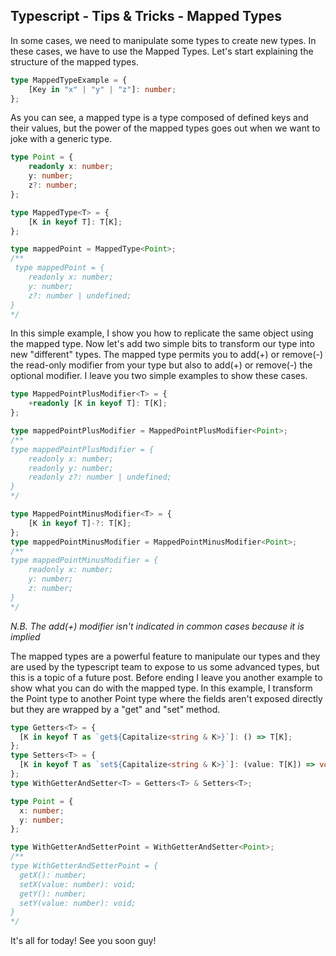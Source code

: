 ## Typescript - Tips & Tricks - Mapped Types

In some cases, we need to manipulate some types to create new types. In these cases, we have to use the Mapped Types.
Let's start explaining the structure of the mapped types.
```ts
type MappedTypeExample = {
    [Key in "x" | "y" | "z"]: number;
};
```
As you can see, a mapped type is a type composed of defined keys and their values, but the power of the mapped types goes out when we want to joke with a generic type.
```ts
type Point = {
    readonly x: number;
    y: number;
    z?: number;
};

type MappedType<T> = {
    [K in keyof T]: T[K];
};

type mappedPoint = MappedType<Point>;
/**
 type mappedPoint = {
    readonly x: number;
    y: number;
    z?: number | undefined;
}
*/
```
In this simple example, I show you how to replicate the same object using the mapped type.
Now let's add two simple bits to transform our type into new "different" types. The mapped type permits you to add(+) or remove(-) the read-only modifier from your type but also to add(+) or remove(-) the optional modifier.
I leave you two simple examples to show these cases.
```ts
type MappedPointPlusModifier<T> = {
    +readonly [K in keyof T]: T[K];
};

type mappedPointPlusModifier = MappedPointPlusModifier<Point>;
/**
type mappedPointPlusModifier = {
    readonly x: number;
    readonly y: number;
    readonly z?: number | undefined;
}
*/

type MappedPointMinusModifier<T> = {
    [K in keyof T]-?: T[K];
};
type mappedPointMinusModifier = MappedPointMinusModifier<Point>;
/**
type mappedPointMinusModifier = {
    readonly x: number;
    y: number;
    z: number;
}
*/
```
_N.B. The add(+) modifier isn't indicated in common cases because it is implied_

The mapped types are a powerful feature to manipulate our types and they are used by the typescript team to expose to us some advanced types, but this is a topic of a future post.
Before ending I leave you another example to show what you can do with the mapped type.
In this example, I transform the Point type to another Point type where the fields aren't exposed directly but they are wrapped by a "get" and "set" method.
```ts
type Getters<T> = {
  [K in keyof T as `get${Capitalize<string & K>}`]: () => T[K];
};
type Setters<T> = {
  [K in keyof T as `set${Capitalize<string & K>}`]: (value: T[K]) => void;
};
type WithGetterAndSetter<T> = Getters<T> & Setters<T>;

type Point = {
  x: number;
  y: number;
};

type WithGetterAndSetterPoint = WithGetterAndSetter<Point>;
/**
type WithGetterAndSetterPoint = {
  getX(): number;
  setX(value: number): void;
  getY(): number;
  setY(value: number): void;
}
*/
```

It's all for today!
See you soon guy!